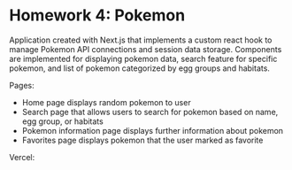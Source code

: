# Homework 4: Pokemon

Application created with Next.js that implements a custom react hook to manage Pokemon API connections and session data storage.
Components are implemented for displaying pokemon data, search feature for specific pokemon, and list of pokemon categorized by egg groups and habitats.

Pages:
- Home page displays random pokemon to user
- Search page that allows users to search for pokemon based on name, egg group, or habitats
- Pokemon information page displays further information about pokemon
- Favorites page displays pokemon that the user marked as favorite

Vercel: 

